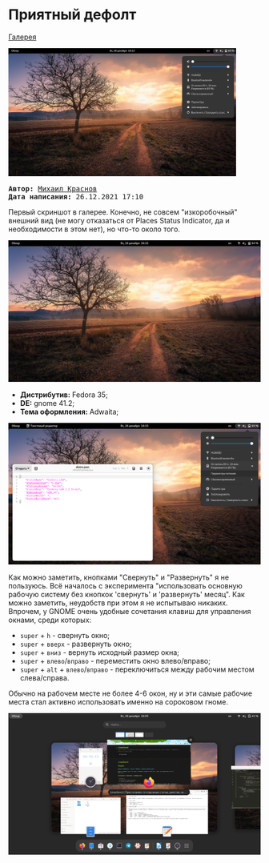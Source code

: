 # Приятный дефолт

[Галерея](../README.md)

<a href="pic/1_1.png"><img src="pic/1_1.png" width="455" height="256"></a>

<pre>
<strong>Автор:</strong> <a href="/LinuxSovet/Group/authors.d/Linuxoid85.html">Михаил Краснов</a>
<strong>Дата написания:</strong> 26.12.2021 17:10
</pre>

Первый скриншот в галерее. Конечно, не совсем "изкоробочный" внешний вид (не могу отказаться от Places Status Indicator, да и необходимости в этом нет), но что-то около того.

![](pic/1.png)

* **Дистрибутив:** Fedora 35;
* **DE:** gnome 41.2;
* **Тема оформления:** Adwaita;

![](pic/1_2.png)

Как можно заметить, кнопками "Свернуть" и "Развернуть" я не пользуюсь. Всё началось с эксперимента "использовать основную рабочую систему без кнопкок 'свернуть' и 'развернуть' месяц". Как можно заметить, неудобств при этом я не испытываю никаких. Впрочем, у GNOME очень удобные сочетания клавиш для управления окнами, среди которых:

- `super` + `h` - свернуть окно;
- `super` + `вверх` - развернуть окно;
- `super` + `вниз` - вернуть исходный размер окна;
- `super` + `влево`/`вправо` - переместить окно влево/вправо;
- `super` + `alt` + `влево`/`вправо` - переключиться между рабочим местом слева/справа.

Обычно на рабочем месте не более 4-6 окон, ну и эти самые рабочие места стал активно использовать именно на сороковом гноме.

![](pic/1_3.png)
